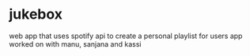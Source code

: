 # jukebox
web app that uses spotify api to create a personal playlist for users
app worked on with manu, sanjana and kassi
